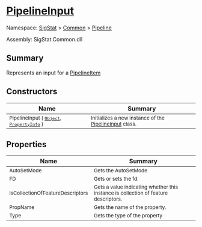 # [PipelineInput](./PipelineInput.md)

Namespace: [SigStat]() > [Common](./../README.md) > [Pipeline](./README.md)

Assembly: SigStat.Common.dll

## Summary
Represents an input for a [PipelineItem](https://github.com/hargitomi97/sigstat/blob/master/docs/md/.md)

## Constructors

| Name | Summary | 
| --- | --- | 
| <sub>PipelineInput ( [`Object`](https://docs.microsoft.com/en-us/dotnet/api/System.Object), [`PropertyInfo`](https://docs.microsoft.com/en-us/dotnet/api/System.Reflection.PropertyInfo) )</sub><div style="pointer-events:none; cursor:default; width=200;"></div>| <sub>Initializes a new instance of the [PipelineInput](https://github.com/hargitomi97/sigstat/blob/master/docs/md/SigStat/Common/Pipeline/PipelineInput.md) class.</sub>| <br>


## Properties

| Name | Summary | 
| --- | --- | 
| <sub>AutoSetMode</sub><div style="pointer-events:none; cursor:default; width=200;"></div>| <sub>Gets the AutoSetMode</sub>| <br>
| <sub>FD</sub><div style="pointer-events:none; cursor:default; width=200;"></div>| <sub>Gets or sets the fd.</sub>| <br>
| <sub>IsCollectionOfFeatureDescriptors</sub><div style="pointer-events:none; cursor:default; width=200;"></div>| <sub>Gets a value indicating whether this instance is collection of feature descriptors.</sub>| <br>
| <sub>PropName</sub><div style="pointer-events:none; cursor:default; width=200;"></div>| <sub>Gets the name of the property.</sub>| <br>
| <sub>Type</sub><div style="pointer-events:none; cursor:default; width=200;"></div>| <sub>Gets the type of the property</sub>| <br>


